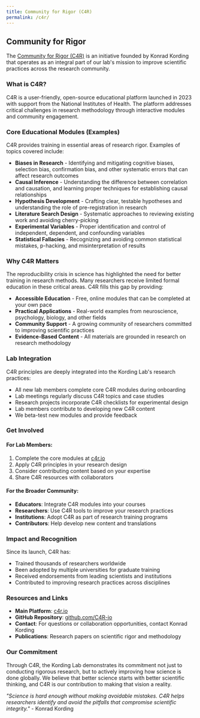 ```yaml
---
title: Community for Rigor (C4R)
permalink: /c4r/
---
```


## Community for Rigor

The [Community for Rigor (C4R)](https://c4r.io) is an initiative founded by Konrad Kording that operates as an integral part of our lab's mission to improve scientific practices across the research community.

### What is C4R?

C4R is a user-friendly, open-source educational platform launched in 2023 with support from the National Institutes of Health. The platform addresses critical challenges in research methodology through interactive modules and community engagement.

### Core Educational Modules (Examples)

C4R provides training in essential areas of research rigor. Examples of topics covered include:

- **Biases in Research** - Identifying and mitigating cognitive biases, selection bias, confirmation bias, and other systematic errors that can affect research outcomes
- **Causal Inference** - Understanding the difference between correlation and causation, and learning proper techniques for establishing causal relationships
- **Hypothesis Development** - Crafting clear, testable hypotheses and understanding the role of pre-registration in research
- **Literature Search Design** - Systematic approaches to reviewing existing work and avoiding cherry-picking
- **Experimental Variables** - Proper identification and control of independent, dependent, and confounding variables
- **Statistical Fallacies** - Recognizing and avoiding common statistical mistakes, p-hacking, and misinterpretation of results

### Why C4R Matters

The reproducibility crisis in science has highlighted the need for better training in research methods. Many researchers receive limited formal education in these critical areas. C4R fills this gap by providing:

- **Accessible Education** - Free, online modules that can be completed at your own pace
- **Practical Applications** - Real-world examples from neuroscience, psychology, biology, and other fields
- **Community Support** - A growing community of researchers committed to improving scientific practices
- **Evidence-Based Content** - All materials are grounded in research on research methodology

### Lab Integration

C4R principles are deeply integrated into the Kording Lab's research practices:

- All new lab members complete core C4R modules during onboarding
- Lab meetings regularly discuss C4R topics and case studies
- Research projects incorporate C4R checklists for experimental design
- Lab members contribute to developing new C4R content
- We beta-test new modules and provide feedback

### Get Involved

#### For Lab Members:
1. Complete the core modules at [c4r.io](https://c4r.io)
2. Apply C4R principles in your research design
3. Consider contributing content based on your expertise
4. Share C4R resources with collaborators

#### For the Broader Community:
- **Educators**: Integrate C4R modules into your courses
- **Researchers**: Use C4R tools to improve your research practices
- **Institutions**: Adopt C4R as part of research training programs
- **Contributors**: Help develop new content and translations

### Impact and Recognition

Since its launch, C4R has:
- Trained thousands of researchers worldwide
- Been adopted by multiple universities for graduate training
- Received endorsements from leading scientists and institutions
- Contributed to improving research practices across disciplines

### Resources and Links

- **Main Platform**: [c4r.io](https://c4r.io)
- **GitHub Repository**: [github.com/C4R-io](https://github.com/C4R-io)
- **Contact**: For questions or collaboration opportunities, contact Konrad Kording
- **Publications**: Research papers on scientific rigor and methodology

### Our Commitment

Through C4R, the Kording Lab demonstrates its commitment not just to conducting rigorous research, but to actively improving how science is done globally. We believe that better science starts with better scientific thinking, and C4R is our contribution to making that vision a reality.

*"Science is hard enough without making avoidable mistakes. C4R helps researchers identify and avoid the pitfalls that compromise scientific integrity."* - Konrad Kording